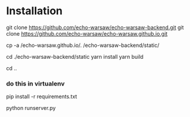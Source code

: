 # Installation

git clone https://github.com/echo-warsaw/echo-warsaw-backend.git
git clone https://github.com/echo-warsaw/echo-warsaw.github.io.git

cp -a /echo-warsaw.github.io/. /echo-warsaw-backend/static/

cd ./echo-warsaw-backend/static
yarn install
yarn build

cd ..

### do this in virtualenv
pip install -r requirements.txt

python runserver.py